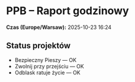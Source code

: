 # PPB – Raport godzinowy
**Czas (Europe/Warsaw):** 2025-10-23 16:24

## Status projektów
- Bezpieczny Pieszy — OK
- Zwolnij przy przejściu — OK
- Odblask ratuje życie — OK

